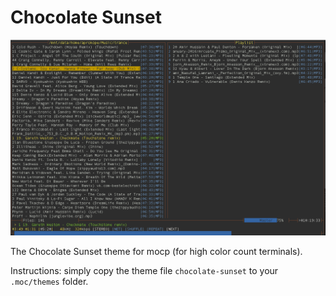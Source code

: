 # Chocolate Sunset

![Screenshot](screenshot.png)

The Chocolate Sunset theme for mocp (for high color count terminals).

Instructions: simply copy the theme file `chocolate-sunset` to your `.moc/themes` folder.
